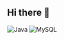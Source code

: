 ## Hi there 👋

![Java](https://img.shields.io/badge/Java-D54E21?style=for-the-badge&logo=openjdk&logoColor=white) ![MySQL](https://img.shields.io/badge/MySQL-00000F?style=for-the-badge&logo=mysql&logoColor=white)
